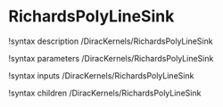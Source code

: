 <!-- MOOSE Documentation Stub: Remove this when content is added. -->

# RichardsPolyLineSink

!syntax description /DiracKernels/RichardsPolyLineSink

!syntax parameters /DiracKernels/RichardsPolyLineSink

!syntax inputs /DiracKernels/RichardsPolyLineSink

!syntax children /DiracKernels/RichardsPolyLineSink
